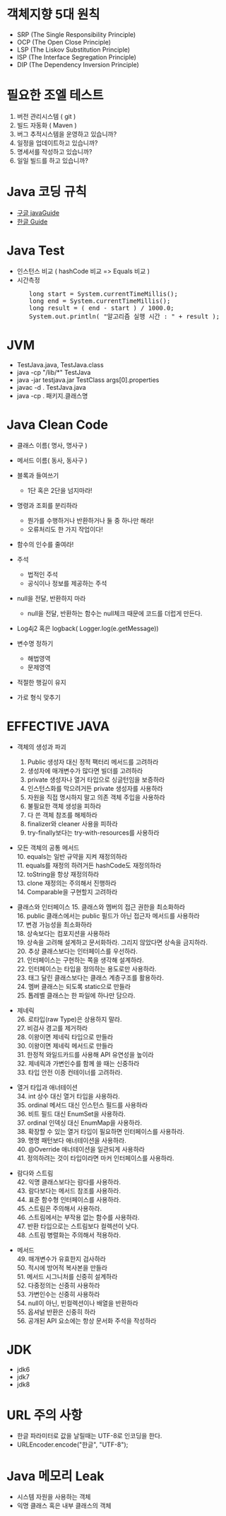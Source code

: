 # 객체지향 5대 원칙
 - SRP (The Single Responsibility Principle)
 - OCP (The Open Close Principle)
 - LSP (The Liskov Substitution Principle)
 - ISP (The Interface Segregation Principle)
 - DIP (The Dependency Inversion Principle)

# 필요한 조엘 테스트  

 1. 버전 관리시스템 ( git )  
 2. 빌드 자동화 ( Maven )  
 3. 버그 추적시스템을 운영하고 있습니까?   
 4. 일정을 업데이트하고 있습니까?  
 5. 명세서를 작성하고 있습니까?  
 6. 일일 빌드를 하고 있습니까?  


# Java 코딩 규칙

 - [구글 javaGuide](https://google.github.io/styleguide/javaguide.html)
 - [한글 Guide](https://myeonguni.tistory.com/1596)


# Java Test

 - 인스턴스 비교 ( hashCode 비교 => Equals 비교 ) 
 - 시간측정
 
<pre>
      long start = System.currentTimeMillis();  
      long end = System.currentTimeMillis();  
      long result = ( end - start ) / 1000.0;  
      System.out.println( "알고리즘 실행 시간 : " + result );  
</pre>
 
 
# JVM

 - TestJava.java, TestJava.class
 - java -cp "/lib/*" TestJava
 - java -jar testjava.jar TestClass args[0].properties
 - javac -d . TestJava.java
 - java -cp . 패키지.클래스명
  
  
 # Java Clean Code
 
- 클래스 이름( 명사, 명사구 )

- 메서드 이름( 동사, 동사구 )

- 블록과 들여쓰기
  - 1단 혹은 2단을 넘지마라!

- 명령과 조회를 분리하라
  - 뭔가를 수행하거나 반환하거나 둘 중 하나만 해라!
  - 오류처리도 한 가지 작업이다!
  
- 함수의 인수를 줄여라!

- 주석
  - 법적인 주석
  - 공식이나 정보를 제공하는 주석

- null을 전달, 반환하지 마라
  - null을 전달, 반환하는 함수는 null체크 때문에 코드를 더럽게 만든다.
  
- Log4j2 혹은 logback( Logger.log(e.getMessage))
- 변수명 정하기
  - 해법영역
  - 문제영역
  
- 적절한 행길이 유지
- 가로 형식 맞추기

# EFFECTIVE JAVA

 - 객체의 생성과 파괴
   1. Public 생성자 대신 정적 팩터리 메서드를 고려하라
   2. 생성자에 매개변수가 많다면 빌더를 고려하라
   3. private 생성자나 열거 타입으로 싱글턴임을 보증하라
   4. 인스턴스화를 막으려거든 private 생성자를 사용하라
   5. 자원을 직접 명시하지 말고 의존 객체 주입을 사용하라
   6. 불필요한 객체 생성을 피하라
   7. 다 쓴 객체 참조를 해제하라
   8. finalizer와 cleaner 사용을 피하라
   9. try-finally보다는 try-with-resources를 사용하라
   
 - 모든 객체의 공통 메서드    
   10. equals는 일반 규약을 지켜 재정의하라  
   11. equals를 재정의 하려거든 hashCode도 재정의하라  
   12. toString을 항상 재정의하라  
   13. clone 재정의는 주의해서 진행하라  
   14. Comparable을 구현할지 고려하라  

- 클래스와 인터페이스
   15. 클래스와 멤버의 접근 권한을 최소화하라  
   16. public 클래스에서는 public 필드가 아닌 접근자 메서드를 사용하라  
   17. 변경 가능성을 최소화하라  
   18. 상속보다는 컴포지션을 사용하라  
   19. 상속을 고려해 설계하고 문서화하라. 그리지 않았다면 상속을 금지하라.  
   20. 추상 클래스보다는 인터페이스를 우선하라.  
   21. 인터페이스는 구현하는 쪽을 생각해 설계하라.  
   22. 인터페이스는 타입을 정의하는 용도로만 사용하라.  
   23. 태그 달린 클래스보다는 클래스 계층구조를 활용하라.  
   24. 멤버 클래스는 되도록 static으로 만들라  
   25. 톱레벨 클래스는 한 파일에 하나만 담으라.  

- 제네릭  
   26. 로타입(raw Type)은 상용하지 말라.  
   27. 비검사 경고를 제거하라  
   28. 이왕이면 제네릭 타입으로 만들라  
   30. 이왕이면 제네릭 메서드로 만들라  
   31. 한정적 와일드카드를 사용해 API 유연성을 높이라  
   32. 제네릭과 가변인수를 함께 쓸 때는 신중하라  
   33. 타입 안전 이종 컨테이너를 고려하라.  
   
- 열거 타입과 애너테이션  
   34. int 상수 대신 열거 타입을 사용하라.    
   35. ordinal 메서드 대신 인스턴스 필드를 사용하라  
   36. 비트 필드 대신 EnumSet을 사용하라.  
   37. ordinal 인덱싱 대신 EnumMap을 사용하라.   
   38. 확장할 수 있는 열거 타입이 필요하면 인터페이스를 사용하라.  
   39. 명명 패턴보다 애너테이션을 사용하라.  
   40. @Override 애너테이션을 일관되게 사용하라  
   41. 정의하려는 것이 타입이라면 마커 인터페이스를 사용하라.  
   
- 람다와 스트림   
   42. 익명 클래스보다는 람다를 사용하라.  
   43. 람다보다는 메서드 참조를 사용하라.  
   44. 표준 함수형 인터페이스를 사용하라.  
   45. 스트림은 주의해서 사용하라.  
   46. 스트림에서는 부작용 없는 함수를 사용하라.  
   47. 반환 타입으로는 스트림보다 컬렉션이 낫다.  
   48. 스트림 병렬화는 주의해서 적용하라.  

- 메서드  
   49. 매개변수가 유효한지 검사하라  
   50. 적시에 방어적 복사본을 만들라  
   51. 메서드 시그니처를 신중히 설계하라  
   52. 다중정의는 신중히 사용하라  
   53. 가변인수는 신중히 사용하라  
   54. null이 아닌, 빈컬렉션이나 배열을 반환하라  
   55. 옵셔널 반환은 신중히 하라  
   56. 공개된 API 요소에는 항상 문서화 주석을 작성하라  
   
# JDK
 - jdk6  
 - jdk7  
 - jdk8  
 
 # URL 주의 사항
  - 한글 파라미터로 값을 날릴때는 UTF-8로 인코딩을 한다.  
  - URLEncoder.encode("한글", "UTF-8");  

# Java 메모리 Leak
  - 시스템 자원을 사용하는 객체
  - 익명 클래스 혹은 내부 클래스의 객체
